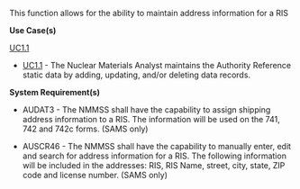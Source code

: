 This function allows for the ability to maintain address information for a RIS

**Use Case(s)**

<a href="https://dev.azure.com/Link-Technologies/NMMSS%20Requirements/_workitems/edit/10/" target="_blank">UC1.1</a>

- [UC1.1](https://dev.azure.com/Link-Technologies/NMMSS%20Requirements/_workitems/edit/10/) - The Nuclear Materials Analyst maintains the Authority Reference static data by adding, updating, and/or deleting data records.

**System Requirement(s)**

- AUDAT3 - The NMMSS shall have the capability to assign shipping address information to a RIS. The information will be used on the 741, 742 and 742c forms. (SAMS only)

- AUSCR46 - The NMMSS shall have the capability to manually enter, edit and search for address information for a RIS. The following information will be included in the addresses: RIS, RIS Name, street, city, state, ZIP code and license number. (SAMS only)